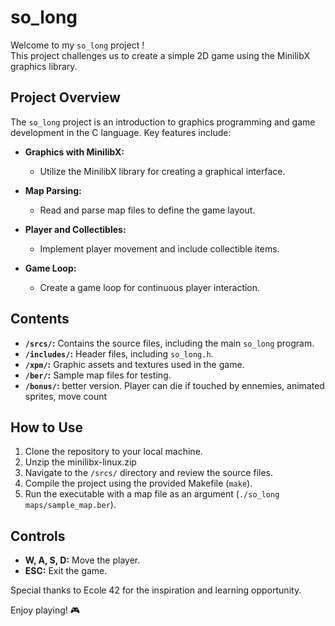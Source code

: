 # so_long

Welcome to my `so_long` project !  
This project challenges us to create a simple 2D game using the MinilibX graphics library.

## Project Overview

The `so_long` project is an introduction to graphics programming and game development in the C language. Key features include:

- **Graphics with MinilibX:**
  - Utilize the MinilibX library for creating a graphical interface.

- **Map Parsing:**
  - Read and parse map files to define the game layout.

- **Player and Collectibles:**
  - Implement player movement and include collectible items.

- **Game Loop:**
  - Create a game loop for continuous player interaction.

## Contents

- **`/srcs/`:** Contains the source files, including the main `so_long` program.
- **`/includes/`:** Header files, including `so_long.h`.
- **`/xpm/`:** Graphic assets and textures used in the game.
- **`/ber/`:** Sample map files for testing.
- **`/bonus/`:** better version. Player can die if touched by ennemies, animated sprites, move count

## How to Use

1. Clone the repository to your local machine.
2. Unzip the minilibx-linux.zip
3. Navigate to the `/srcs/` directory and review the source files.
4. Compile the project using the provided Makefile (`make`).
5. Run the executable with a map file as an argument (`./so_long maps/sample_map.ber`).

## Controls

- **W, A, S, D:** Move the player.
- **ESC:** Exit the game.

Special thanks to Ecole 42 for the inspiration and learning opportunity.

Enjoy playing! 🎮
